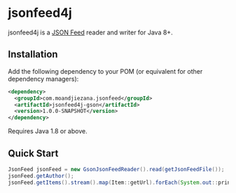 # jsonfeed4j

jsonfeed4j is a [JSON Feed](https://jsonfeed.org) reader and writer for Java 8+.

## Installation

Add the following dependency to your POM (or equivalent for other dependency managers):

```xml
<dependency>
  <groupId>com.moandjiezana.jsonfeed</groupId>
  <artifactId>jsonfeed4j-gson</artifactId>
  <version>1.0.0-SNAPSHOT</version>
</dependency>
```

Requires Java 1.8 or above.

## Quick Start

```java
JsonFeed jsonFeed = new GsonJsonFeedReader().read(getJsonFeedFile());
jsonFeed.getAuthor();
jsonFeed.getItems().stream().map(Item::getUrl).forEach(System.out::println);
```


